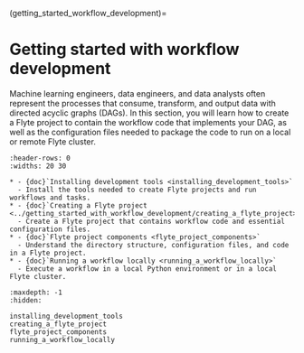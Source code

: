 (getting_started_workflow_development)=
# Getting started with workflow development

Machine learning engineers, data engineers, and data analysts often represent the processes that consume, transform, and output data with directed acyclic graphs (DAGs). In this section, you will learn how to create a Flyte project to contain the workflow code that implements your DAG, as well as the configuration files needed to package the code to run on a local or remote Flyte cluster.



```{list-table}
:header-rows: 0
:widths: 20 30

* - {doc}`Installing development tools <installing_development_tools>`
  - Install the tools needed to create Flyte projects and run workflows and tasks.
* - {doc}`Creating a Flyte project <../getting_started_with_workflow_development/creating_a_flyte_project>`
  - Create a Flyte project that contains workflow code and essential configuration files.
* - {doc}`Flyte project components <flyte_project_components>`
  - Understand the directory structure, configuration files, and code in a Flyte project.
* - {doc}`Running a workflow locally <running_a_workflow_locally>`
  - Execute a workflow in a local Python environment or in a local Flyte cluster.
```

```{toctree}
:maxdepth: -1
:hidden:

installing_development_tools
creating_a_flyte_project
flyte_project_components
running_a_workflow_locally
```

